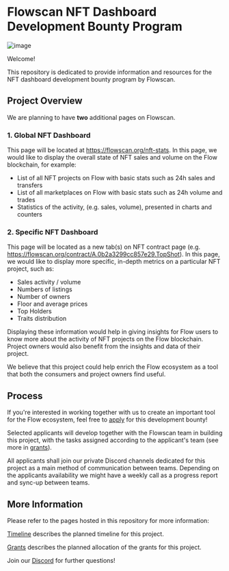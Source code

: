 # Flowscan NFT Dashboard Development Bounty Program

![image](https://user-images.githubusercontent.com/16462328/138827017-6720a229-e1d9-4d14-8185-589414669b90.png)

Welcome! 

This repository is dedicated to provide information and resources for the NFT dashboard development bounty program by Flowscan. 

## Project Overview

We are planning to have **two** additional pages on Flowscan. 

### 1. Global NFT Dashboard

This page will be located at https://flowscan.org/nft-stats. In this page, we would like to display the overall state of NFT sales and volume on the Flow blockchain, for example:
- List of all NFT projects on Flow with basic stats such as 24h sales and transfers
- List of all marketplaces on Flow with basic stats such as 24h volume and trades
- Statistics of the activity, (e.g. sales, volume), presented in charts and counters

### 2. Specific NFT Dashboard 

This page will be located as a new tab(s) on NFT contract page (e.g. https://flowscan.org/contract/A.0b2a3299cc857e29.TopShot). In this page, we would like to display more specific, in-depth metrics on a particular NFT project, such as: 
- Sales activity / volume
- Numbers of listings
- Number of owners
- Floor and average prices
- Top Holders
- Traits distribution

Displaying these information would help in giving insights for Flow users to know more about the activity of NFT projects on the Flow blockchain. Project owners would also benefit from the insights and data of their project. 

We believe that this project could help enrich the Flow ecosystem as a tool that both the consumers and project owners find useful.

## Process

If you're interested in working together with us to create an important tool for the Flow ecosystem, feel free to [apply](apply.md) for this development bounty!

Selected applicants will develop together with the Flowscan team in building this project, with the tasks assigned according to the applicant's team (see more in [grants](grants.md)). 

All applicants shall join our private Discord channels dedicated for this project as a main method of communication between teams. Depending on the applicants availability we might have a weekly call as a progress report and sync-up between teams.   

## More Information

Please refer to the pages hosted in this repository for more information: 

[Timeline](timeline.md) describes the planned timeline for this project. 

[Grants](grants.md) describes the planned allocation of the grants for this project.

Join our [Discord](https://discord.gg/WDnc3kvGxM) for further questions! 

